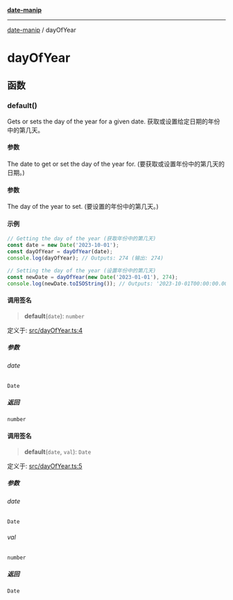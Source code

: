 [**date-manip**](index.md)

***

[date-manip](modules.md) / dayOfYear

# dayOfYear

## 函数

### default()

Gets or sets the day of the year for a given date.
获取或设置给定日期的年份中的第几天。

#### 参数

The date to get or set the day of the year for. (要获取或设置年份中的第几天的日期。)

#### 参数

The day of the year to set. (要设置的年份中的第几天。)

#### 示例

```ts
// Getting the day of the year (获取年份中的第几天)
const date = new Date('2023-10-01');
const dayOfYear = dayOfYear(date);
console.log(dayOfYear); // Outputs: 274 (输出: 274)

// Setting the day of the year (设置年份中的第几天)
const newDate = dayOfYear(new Date('2023-01-01'), 274);
console.log(newDate.toISOString()); // Outputs: '2023-10-01T00:00:00.000Z' (输出: '2023-10-01T00:00:00.000Z')
```

#### 调用签名

> **default**(`date`): `number`

定义于: [src/dayOfYear.ts:4](https://github.com/fengxinming/date-manip/blob/8fccf261c90ecd05d2eaf7f8c5a47a123e2bb753/src/dayOfYear.ts#L4)

##### 参数

###### date

`Date`

##### 返回

`number`

#### 调用签名

> **default**(`date`, `val`): `Date`

定义于: [src/dayOfYear.ts:5](https://github.com/fengxinming/date-manip/blob/8fccf261c90ecd05d2eaf7f8c5a47a123e2bb753/src/dayOfYear.ts#L5)

##### 参数

###### date

`Date`

###### val

`number`

##### 返回

`Date`
